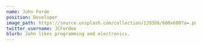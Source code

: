 ```yaml
---
name: John Forde
position: Developer
image_path: https://source.unsplash.com/collection/139386/600x600?a=.png
twitter_username: JCFordee
blurb: John likes programming and electronics.
---
```


